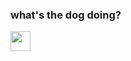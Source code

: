 ### what's the dog doing?

<a href="https://discord.com/" target="_blank">
 <img src="https://logodownload.org/wp-content/uploads/2017/11/discord-logo-1-1.png" width="32px" height="32px">
</a>
